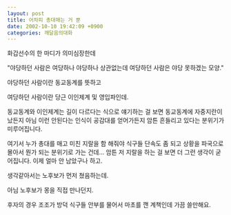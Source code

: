 ```yaml
---
layout: post
title: 어차피 총대매는 거 뿐
date: 2002-10-10 19:42:09 +0900
categories: 깨달음의대화
---
```

화갑선수의 한 마디가 의미심장한데
  

  
"야당하던 사람은 여당하나 야당하나 상관없는데 여당하던 사람은 야당 못하겠는 모양."
  

  
야당하던 사람이란 동교동계를 뜻하고
  
여당하던 사람이란 당근 이인제계 및 영입파인데.
  
동교동계와 이인제계는 길이 다르다는 식으로 얘기하는 걸 보면 동교동계에 자중지란이 났든지 아님 이런 안된다는 인식이 공감대를 얻어가든지 암튼 흔들리고 있다는 분위기가 미루어집니다.
  

  
여기서 누가 총대를 매고 미친 지랄을 함 해줘야 식구들 단속도 좀 되고 상황을 파국으로 몰아서 뭔가 되는 분위기로 가는 건데... 암튼 저 지랄을 하는 걸 보면 더 그런 생각이 굳어집니다. 이제 얼마 안 남았구나 하고.
  

  
생각같아서는 노후보가 먼저 쳤음하는데.
  
아님 노후보가 몽을 직접 만나던지.
  

  
후자의 경우 조조가 방덕 식구들 안부를 물어서 마초를 깬 계책인데 가끔 쓸만해요.